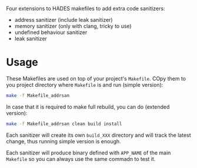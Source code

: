 Four extensions to HADES makefiles to add extra code sanitizers:
* address sanitizer (include leak sanitizer)
* memory sanitizer (only with clang, tricky to use)
* undefined behaviour sanitizer
* leak sanitizer

# Usage

These Makefiles are used on top of your project's `Makefile`. COpy them to you
project directory where `Makefile` is and run (simple version):
```bash
make -f Makefile_addrsan
```
In case that it is required to make full rebuild, you can do (extended
version):
```bash
make -f Makefile_addrsan clean build install
```

Each sanitizer will create its own `build_XXX` directory and will track the
latest change, thus running simple version is enough.

Each sanitizer will produce binary defined with `APP_NAME` of the main
`Makefile` so you can always use the same commadn to test it.
